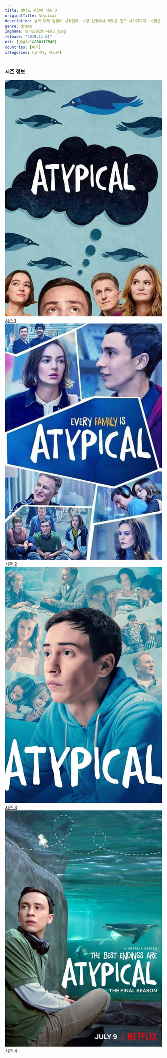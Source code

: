```yaml
---
title: 별나도 괜찮아 시즌 3
originalTitle: Atypical
description: 샘의 대학 탐험이 시작된다. 수강 신청에서 새로운 친구 사귀기까지! 수많은 장애물에 대처해야 하는 신입생 샘. 이젠 정신력 싸움이다. 의심하지 말고 자신을 믿어보자.
genre: drama
imgname: 별나도괜찮아시즌3.jpeg
release: "2019.11.01"
ott: [넷플릭스&&80117540]
countries: [미국]
categories: [코미디, 청소년]
---
```


### 시즌 정보

<div class="season-list">
<div class="item">
<a href="/drama/별나도괜찮아시즌1" >
<img src="/poster/별나도괜찮아시즌1.jpeg" alt="별나도괜찮아시즌1 포스터 ">
시즌 1</a>
</div>

<div class="item">
<a href="/drama/별나도괜찮아시즌2" >
<img src="/poster/별나도괜찮아시즌2.jpeg" alt="별나도괜찮아시즌2 포스터 ">
시즌 2</a>
</div>
<div class="item">
<a href="/drama/별나도괜찮아시즌3" >
<img src="/poster/별나도괜찮아시즌3.jpeg" alt="별나도괜찮아시즌3 포스터 ">
시즌 3</a>
</div>

<div class="item">
<a href="/drama/별나도괜찮아시즌4" >
<img src="/poster/별나도괜찮아시즌4.jpeg" alt="별나도괜찮아시즌4 포스터 ">
시즌 4</a>
</div>
</div>

